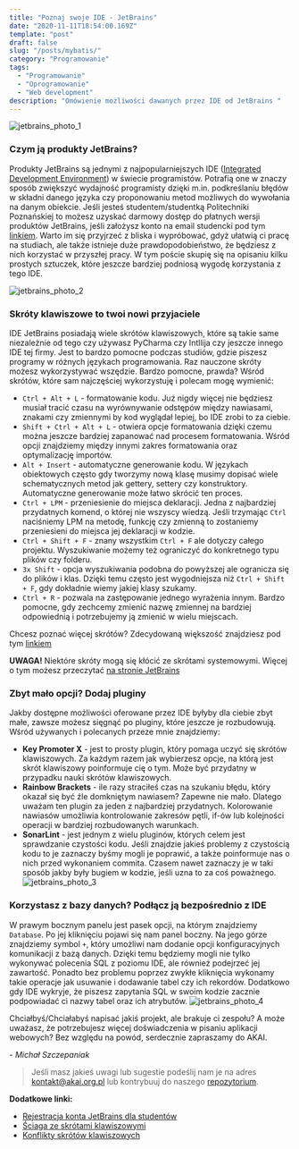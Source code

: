 ```yaml
---
title: "Poznaj swoje IDE - JetBrains"
date: "2020-11-11T18:54:00.169Z"
template: "post"
draft: false
slug: "/posts/mybatis/"
category: "Programowanie"
tags:
  - "Programowanie"
  - "Oprogramowanie"
  - "Web development"
description: "Omówienie możliwości dawanych przez IDE od JetBrains "
---
```

![jetbrains_photo_1](/media/images-jetbrains.png)

### Czym ją produkty JetBrains?
Produkty JetBrains są jednymi z najpopularniejszych IDE ([Integrated Development Environment](https://en.wikipedia.org/wiki/Integrated_development_environment)) w świecie programistów. 
Potrafią one w znaczy sposób zwiększyć wydajność programisty dzięki m.in. podkreślaniu błędów w składni danego języka czy proponowaniu metod możliwych do wywołania na danym obiekcie.
Jeśli jesteś studentem/studentką Politechniki Poznańskiej to możesz uzyskać darmowy dostęp do płatnych wersji produktów JetBrains, jeśli założysz konto na email studencki pod tym [linkiem](https://www.jetbrains.com/shop/eform/students).
Warto im się przyjrzeć z bliska i wypróbować, gdyż ułatwią ci pracę na studiach, ale także istnieje duże prawdopodobieństwo, że będziesz z nich korzystać w przyszłej pracy. 
W tym poście skupię się na opisaniu kilku prostych sztuczek, które jeszcze bardziej podniosą wygodę korzystania z tego IDE.

![jetbrains_photo_2](/media/ides-jetbrains.png)
### Skróty klawiszowe to twoi nowi przyjaciele
IDE JetBrains posiadają wiele skrótów klawiszowych, które są takie same niezależnie od tego czy używasz PyCharma czy Intllija czy jeszcze innego IDE tej firmy. 
Jest to bardzo pomocne podczas studiów, gdzie piszesz programy w różnych językach programowania. 
Raz nauczone skróty możesz wykorzystywać wszędzie. Bardzo pomocne, prawda? 
Wśród skrótów, które sam najczęściej wykorzystuję i polecam mogę wymienić:
- `Ctrl + Alt + L` - formatowanie kodu. Już nigdy więcej nie będziesz musiał tracić czasu na wyrównywanie odstępów między nawiasami, znakami czy zmiennymi by kod wyglądał lepiej, bo IDE zrobi to za ciebie. 
- `Shift + Ctrl + Alt + L` - otwiera opcje formatowania dzięki czemu można jeszcze bardziej zapanować nad procesem formatowania. Wśród opcji znajdziemy między innymi zakres formatowania oraz optymalizację importów.
- `Alt + Insert` - automatyczne generowanie kodu. W językach obiektowych często gdy tworzymy nową klasę musimy dopisać wiele schematycznych metod jak gettery, settery czy konstruktory. Automatyczne generowanie może łatwo skrócić ten proces.
- `Ctrl + LPM` - przeniesienie do miejsca deklaracji. Jedna z najbardziej przydatnych komend, o której nie wszyscy wiedzą. Jeśli trzymając `Ctrl` naciśniemy LPM na metodę, funkcję czy zmienną to zostaniemy przeniesieni do miejsca jej deklaracji w kodzie. 
- `Ctrl + Shift + F` - znany wszystkim `Ctrl + F` ale dotyczy całego projektu. Wyszukiwanie możemy też ograniczyć do konkretnego typu plików czy folderu.
- `3x Shift` - opcja wyszukiwania podobna do powyższej ale ogranicza się do plików i klas. Dzięki temu często jest wygodniejsza niż `Ctrl + Shift + F`, gdy dokładnie wiemy jakiej klasy szukamy.
- `Ctrl + R` - pozwala na zastępowanie jednego wyrażenia innym. Bardzo pomocne, gdy zechcemy zmienić nazwę zmiennej na bardziej odpowiednią i potrzebujemy ją zmienić w wielu miejscach.

Chcesz poznać więcej skrótów? Zdecydowaną większość znajdziesz pod tym [linkiem](https://resources.jetbrains.com/storage/products/intellij-idea/docs/IntelliJIDEA_ReferenceCard.pdf?_ga=2.54832427.1862380870.1598387885-556184972.1595441919)

**UWAGA!** Niektóre skróty mogą się kłócić ze skrótami systemowymi. Więcej o tym możesz przeczytać [na stronie JetBrains](https://www.jetbrains.com/help/idea/configuring-keyboard-and-mouse-shortcuts.html#conflicts)

### Zbyt mało opcji? Dodaj pluginy
Jakby dostępne możliwości oferowane przez IDE byłyby dla ciebie zbyt małe, zawsze możesz sięgnąć po pluginy, które jeszcze je rozbudowują.
Wśród używanych i polecanych przeze mnie znajdziemy:
- **Key Promoter X** - jest to prosty plugin, który pomaga uczyć się skrótów klawiszowych. Za każdym razem jak wybierzesz opcje, na którą jest skrót klawiszowy poinformuje cię o tym. Może być przydatny w przypadku nauki skrótów klawiszowych.
- **Rainbow Brackets** - ile razy straciłeś czas na szukaniu błędu, który okazał się być źle domkniętym nawiasem? Zapewne nie mało.
Dlatego uważam ten plugin za jeden z najbardziej przydatnych.
Kolorowanie nawiasów umożliwia kontrolowanie zakresów pętli, if-ów lub kolejności operacji w bardziej rozbudowanych warunkach.
- **SonarLint** - jest jednym z wielu pluginów, których celem jest sprawdzanie czystości kodu. 
Jeśli znajdzie jakieś problemy z czystością kodu to je zaznaczy byśmy mogli je poprawić, a także poinformuje nas o nich przed wykonaniem commita. 
Czasem nawet zaznaczy je w taki sposób jakby były bugiem w kodzie, jeśli uzna to za coś poważnego.
![jetbrains_photo_3](/media/IDE-plugins.png)

### Korzystasz z bazy danych? Podłącz ją bezpośrednio z IDE
W prawym bocznym panelu jest pasek opcji, na którym znajdziemy `Database`. Po jej kliknięciu pojawi się nam panel boczny. 
Na jego górze znajdziemy symbol `+`, który umożliwi nam dodanie opcji konfiguracyjnych komunikacji z bazą danych.
Dzięki temu będziemy mogli nie tylko wykonywać polecenia SQL z poziomu IDE, ale również podejrzeć jej zawartość. 
Ponadto bez problemu poprzez zwykłe kliknięcia wykonamy takie operacje jak usuwanie i dodawanie tabel czy ich rekordów.
Dodatkowo gdy IDE wykryje, że piszesz zapytania SQL w swoim kodzie zacznie podpowiadać ci nazwy tabel oraz ich atrybutów.
![jetbrains_photo_4](/media/database-jetbrains.png)

Chciałbyś/Chciałabyś napisać jakiś projekt, ale brakuje ci zespołu? A może uważasz, że potrzebujesz więcej doświadczenia w pisaniu aplikacji webowych? Bez względu na powód, serdecznie zapraszamy do AKAI.


*- Michał Szczepaniak*

> Jeśli masz jakieś uwagi lub sugestie podeślij nam je na adres [kontakt@akai.org.pl](mailto:kontakt@akai.org.pl) lub kontrybuuj do naszego [repozytorium](https://github.com/akai-org/blog).

**Dodatkowe linki:**
- [Rejestracja konta JetBrains dla studentów](https://www.jetbrains.com/shop/eform/students)
- [Ściaga ze skrótami klawiszowymi](https://resources.jetbrains.com/storage/products/intellij-idea/docs/IntelliJIDEA_ReferenceCard.pdf?_ga=2.54832427.1862380870.1598387885-556184972.1595441919)
- [Konflikty skrótów klawiszowych](https://www.jetbrains.com/help/idea/configuring-keyboard-and-mouse-shortcuts.html#conflicts)
 
